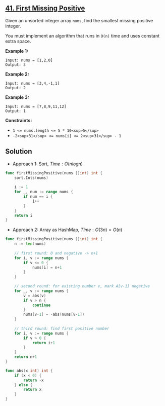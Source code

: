 ## [41. First Missing Positive](https://leetcode.com/problems/first-missing-positive/description/)


Given an unsorted integer array `nums`, find the smallest missing positive integer.

You must implement an algorithm that runs in `O(n)` time and uses constant extra space.

**Example 1:**

```
Input: nums = [1,2,0]
Output: 3
```

**Example 2:**

```
Input: nums = [3,4,-1,1]
Output: 2
```

**Example 3:**

```
Input: nums = [7,8,9,11,12]
Output: 1
```

**Constraints:**

*   `1 <= nums.length <= 5 * 10<sup>5</sup>`
*   `-2<sup>31</sup> <= nums[i] <= 2<sup>31</sup> - 1`



## Solution

- Approach 1: Sort, $Time: O(nlogn)$ 

```go
func firstMissingPositive(nums []int) int {
    sort.Ints(nums)
    
    i := 1
    for _, num := range nums {
        if num == i {
            i++
        }
    }
    return i
}
```

- Approach 2: Array as HashMap, $Time: O(3n) = O(n)$ 

```go
func firstMissingPositive(nums []int) int {
    n := len(nums)
    
    // first round: 0 and negative -> n+1
    for i, v := range nums {
        if v <= 0 {
            nums[i] = n+1
        }
    }
    
    // second round: for existing number v, mark A[v-1] negative
    for _, v := range nums {
        v = abs(v)
        if v > n {
            continue
        }
        nums[v-1] = -abs(nums[v-1])
    }
    
    // third round: find first positive number
    for i, v := range nums {
        if v > 0 {
            return i+1
        }
    }
    return n+1
}

func abs(x int) int {
    if (x < 0) {
        return -x
    } else {
        return x
    }
}
```